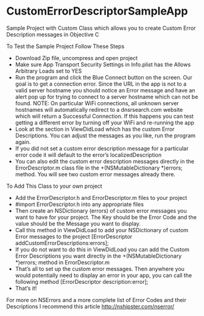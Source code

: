 # CustomErrorDescriptorSampleApp
Sample Project with Custom Class which allows you to create Custom Error Description messages in Objective C 

To Test the Sample Project Follow These Steps
- Download Zip file, uncompress and open project
- Make sure App Transport Security Settings in Info.plist has the Allows Arbitrary Loads set to YES
- Run the program and click the Blue Connect button on the screen. Our goal is to get a connection error. Since the URL in the app is not to a valid server hostname you should notice an Error message and have an alert pop up for trying to connect to a server hostname which can not be found. 
    NOTE: On particular WiFi connections, all unknown server hostnames will automatically redirect to a dnsrsearch.com website which will return a Successful Connection. If this happens you can test getting a different error by turning off your WiFi and re-running the app
- Look at the section in ViewDidLoad which has the custom Error Descriptions. You can adjust the messages as you like, run the program again. 
- If you did not set a custom error description message for a particular error code it will default to the error’s localizedDescription
- You can also edit the custom error description messages directly in the ErrorDescriptor.m class file in the +(NSMutableDictionary *)errors; method. You will see two custom error messages already there.


To Add This Class to your own project
- Add the ErrorDescriptor.h and ErrorDescriptor.m files to your project
- #import ErrorDescriptor.h into any appropriate files
- Then create an NSDictionary (errors) of custom error messages you want to have for your project. The Key should be the Error Code and the value should be the Message you want to display. 
- Call this method in ViewDidLoad to add your NSDictionary of custom Error messages to the project
[ErrorDescriptor addCustomErrorDescriptions:errors];
- If you do not want to do this in ViewDidLoad you can add the Custom Error Descriptions you want directly in the +(NSMutableDictionary *)errors; method in ErrorDescriptor.m
- That’s all to set up the custom error messages. Then anywhere you would potentially need to display an error in your app, you can call the following method [ErrorDescriptor description:error]; 
- That’s it! 


For more on NSErrors and a more complete list of Error Codes and their Descriptions I recommend this article http://nshipster.com/nserror/